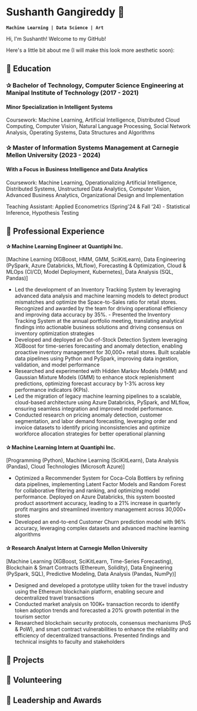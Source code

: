 # Sushanth Gangireddy 🐠 

**` Machine Learning | Data Science | Art `**

Hi, I'm Sushanth! Welcome to my GitHub!

Here's a little bit about me (I will make this look more aesthetic soon):

## 🔹 Education

### ✰ Bachelor of Technology, Computer Science Engineering at Manipal Institute of Technology (2017 - 2021)

#### Minor Specialization in Intelligent Systems 

Coursework: Machine Learning, Artificial Intelligence, Distributed Cloud Computing, Computer Vision, Natural Language Processing, Social Network Analysis, Operating Systems, Data Structures and Algorithms

### ✰ Master of Information Systems Management at Carnegie Mellon University (2023 - 2024)

#### With a Focus in Business Intelligence and Data Analytics

Coursework: Machine Learning, Operationalizing Artificial Intelligence, Distributed Systems, Unstructured Data Analytics, Computer Vision, Advanced Business Analytics, Organizational Design and Implementation

Teaching Assistant: Applied Econometrics (Spring'24 & Fall ‘24) - Statistical Inference, Hypothesis Testing

## 🔹 Professional Experience

#### ✰ Machine Learning Engineer at Quantiphi Inc. 

[Machine Learning (XGBoost, HMM, GMM, SciKitLearn), Data Engineering (PySpark, Azure Databricks, MLflow), Forecasting & Optimization, Cloud & MLOps (CI/CD, Model Deployment, Kubernetes), Data Analysis (SQL, Pandas)]

- Led the development of an Inventory Tracking System by leveraging advanced data analysis and machine learning models to detect product mismatches and optimize the Space-to-Sales ratio for retail stores. Recognized and awarded by the team for driving operational efficiency and improving data accuracy by 35%. - Presented the Inventory Tracking System at the annual portfolio meeting, translating analytical findings into actionable business solutions and driving consensus on inventory optimization strategies
- Developed and deployed an Out-of-Stock Detection System leveraging XGBoost for time-series forecasting and anomaly detection, enabling proactive inventory management for 30,000+ retail stores. Built scalable data pipelines using Python and PySpark, improving data ingestion, validation, and model performance
- Researched and experimented with Hidden Markov Models (HMM) and Gaussian Mixture Models (GMM) to enhance stock replenishment predictions, optimizing forecast accuracy by 1-3% across key performance indicators (KPIs).
- Led the migration of legacy machine learning pipelines to a scalable, cloud-based architecture using Azure Databricks, PySpark, and MLflow, ensuring seamless integration and improved model performance.
- Conducted research on pricing anomaly detection, customer segmentation, and labor demand forecasting, leveraging order and invoice datasets to identify pricing inconsistencies and optimize workforce allocation strategies for better operational planning

#### ✰ Machine Learning Intern at Quantiphi Inc.

[Programming (Python), Machine Learning (SciKitLearn), Data Analysis (Pandas), Cloud Technologies (Microsoft Azure)]

- Optimized a Recommender System for Coca-Cola Bottlers by refining data pipelines, implementing Latent Factor Models and Random Forest for collaborative filtering and ranking, and optimizing model performance. Deployed on Azure Databricks, this system boosted product assortment accuracy, leading to a 21% increase in quarterly profit margins and streamlined inventory management across 30,000+ stores
- Developed an end-to-end Customer Churn prediction model with 96% accuracy, leveraging complex datasets and advanced machine learning algorithms

#### ✰ Research Analyst Intern at Carnegie Mellon University

[Machine Learning (XGBoost, SciKitLearn, Time-Series Forecasting), Blockchain & Smart Contracts (Ethereum, Solidity), Data Engineering (PySpark, SQL), Predictive Modeling, Data Analysis (Pandas, NumPy)]

- Designed and developed a prototype utility token for the travel industry using the Ethereum blockchain platform, enabling secure and decentralized travel transactions
- Conducted market analysis on 100K+ transaction records to identify token adoption trends and forecasted a 20% growth potential in the tourism sector
- Researched blockchain security protocols, consensus mechanisms (PoS & PoW), and smart contract vulnerabilities to enhance the reliability and efficiency of decentralized transactions. Presented findings and technical insights to faculty and stakeholders


## 🔹 Projects 


## 🔹 Volunteering


## 🔹 Leadership and Awards




<!---
sushanth128/sushanth128 is a ✨ special ✨ repository because its `README.md` (this file) appears on your GitHub profile.
You can click the Preview link to take a look at your changes.
--->
